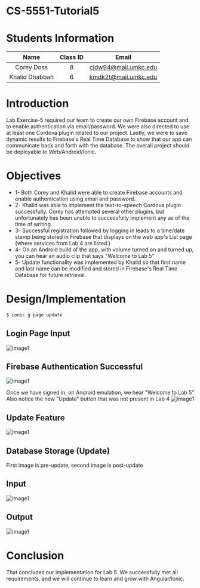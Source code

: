 # CS-5551-Tutorial5
# Students Information

| Name | Class ID | Email |
| :------: | :------: | :------: |
| Corey Doss    | 8 | cjdw94@mail.umkc.edu |
| Khalid Dhabbah| 6 | kmdk2t@mail.umkc.edu |

# Introduction
Lab Exercise-5 required our team to create our own Firebase account and to enable authentication via email/password.  We were also directed to use at least one Cordova plugin related to our project.  Lastly, we were to save dynamic results to Firebase's Real Time Database to show that our app can communicate back and forth with the database.  The overall project should be deployable to Web/Android/Ionic.

# Objectives
* 1- Both Corey and Khalid were able to create Firebase accounts and enable authentication using email and password.
* 2- Khalid was able to implement the text-to-speech Cordova plugin successfully.  Corey has attempted several other plugins, but unfortunately has been unable to successfully implement any as of the time of writing.
* 3- Successful registration followed by logging in leads to a time/date stamp being stored in Firebase that displays on the web app's List page (where services from Lab 4 are listed.)
* 4- On an Android build of the app, with volume turned on and turned up, you can hear an audio clip that says "Welcome to Lab 5"
* 5- Update functionality was implemented by Khalid so that first name and last name can be modified and stored in Firebase's Real Time Database for future retrieval.
# Design/Implementation

```sh
$ ionic g page update
```

## Login Page Input
![image1](https://github.com/Dhabbah/Lab5/blob/master/img/login1.PNG?raw=true )

## Firebase Authentication Successful
![image1](https://github.com/Dhabbah/Lab5/blob/master/img/authentication1.PNG?raw=true )

Once we have signed in, on Android emulation, we hear "Welcome to Lab 5"
Also notice the new "Update" button that was not present in Lab 4
![image1](https://github.com/Dhabbah/Lab5/blob/master/img/android_emu.png )

## Update Feature
![image1](https://github.com/Dhabbah/Lab5/blob/master/img/login3.PNG?raw=true )

## Database Storage (Update)
First image is pre-update, second image is post-update
## Input
![image1](https://github.com/Dhabbah/Lab5/blob/master/img/database_storage1.PNG?raw=true )
## Output
![image1](https://github.com/Dhabbah/Lab5/blob/master/img/update.PNG?raw=true )

# Conclusion
That concludes our implementation for Lab 5.  We successfully met all requirements, and we will continue to learn and grow with Angular/Ionic.
